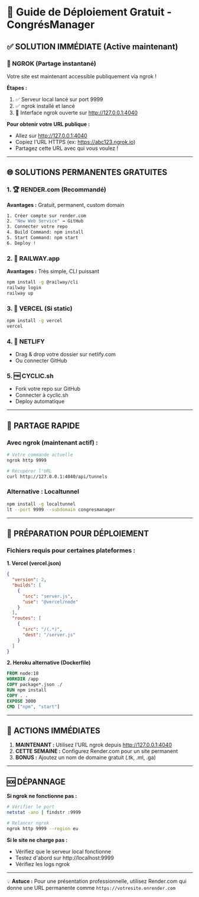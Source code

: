 # 🚀 Guide de Déploiement Gratuit - CongrésManager

## ✅ SOLUTION IMMÉDIATE (Active maintenant)

### 🎯 NGROK (Partage instantané)
Votre site est maintenant accessible publiquement via ngrok !

**Étapes :**
1. ✅ Serveur local lancé sur port 9999
2. ✅ ngrok installé et lancé  
3. 📱 Interface ngrok ouverte sur http://127.0.0.1:4040

**Pour obtenir votre URL publique :**
- Allez sur http://127.0.0.1:4040
- Copiez l'URL HTTPS (ex: https://abc123.ngrok.io)
- Partagez cette URL avec qui vous voulez !

---

## 🌐 SOLUTIONS PERMANENTES GRATUITES

### 1. 🏆 RENDER.com (Recommandé)
**Avantages :** Gratuit, permanent, custom domain
```bash
1. Créer compte sur render.com
2. "New Web Service" → GitHub
3. Connecter votre repo
4. Build Command: npm install
5. Start Command: npm start
6. Deploy !
```

### 2. 🚄 RAILWAY.app
**Avantages :** Très simple, CLI puissant
```bash
npm install -g @railway/cli
railway login
railway up
```

### 3. 🐙 VERCEL (Si static)
```bash
npm install -g vercel
vercel
```

### 4. 🌊 NETLIFY
- Drag & drop votre dossier sur netlify.com
- Ou connecter GitHub

### 5. 🆓 CYCLIC.sh
- Fork votre repo sur GitHub
- Connecter à cyclic.sh
- Deploy automatique

---

## 📱 PARTAGE RAPIDE

### Avec ngrok (maintenant actif) :
```bash
# Votre commande actuelle
ngrok http 9999

# Récupérer l'URL
curl http://127.0.0.1:4040/api/tunnels
```

### Alternative : Localtunnel
```bash
npm install -g localtunnel
lt --port 9999 --subdomain congresmanager
```

---

## 🔧 PRÉPARATION POUR DÉPLOIEMENT

### Fichiers requis pour certaines plateformes :

**1. Vercel (vercel.json)**
```json
{
  "version": 2,
  "builds": [
    {
      "src": "server.js",
      "use": "@vercel/node"
    }
  ],
  "routes": [
    {
      "src": "/(.*)",
      "dest": "/server.js"
    }
  ]
}
```

**2. Heroku alternative (Dockerfile)**
```dockerfile
FROM node:18
WORKDIR /app
COPY package*.json ./
RUN npm install
COPY . .
EXPOSE 3000
CMD ["npm", "start"]
```

---

## 🎯 ACTIONS IMMÉDIATES

1. **MAINTENANT :** Utilisez l'URL ngrok depuis http://127.0.0.1:4040
2. **CETTE SEMAINE :** Configurez Render.com pour un site permanent
3. **BONUS :** Ajoutez un nom de domaine gratuit (.tk, .ml, .ga)

---

## 🆘 DÉPANNAGE

**Si ngrok ne fonctionne pas :**
```bash
# Vérifier le port
netstat -ano | findstr :9999

# Relancer ngrok
ngrok http 9999 --region eu
```

**Si le site ne charge pas :**
- Vérifiez que le serveur local fonctionne
- Testez d'abord sur http://localhost:9999
- Vérifiez les logs ngrok

---

💡 **Astuce :** Pour une présentation professionnelle, utilisez Render.com qui donne une URL permanente comme `https://votresite.onrender.com` 